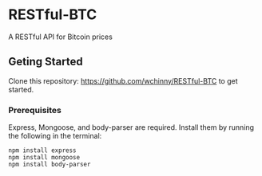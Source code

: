 # RESTful-BTC
A RESTful API for Bitcoin prices


## Geting Started

Clone this repository: https://github.com/wchinny/RESTful-BTC to get started.

### Prerequisites

Express, Mongoose, and body-parser are required. Install them by running the following in the terminal:

```
npm install express
npm install mongoose
npm install body-parser
```


